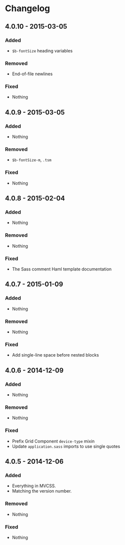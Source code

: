 Changelog
=========

4.0.10 - 2015-03-05
-------------------

### Added

- `$b-fontSize` heading variables

### Removed

- End-of-file newlines

### Fixed

- Nothing

4.0.9 - 2015-03-05
------------------

### Added

- Nothing

### Removed

- `$b-fontSize-m`, `.tsm`

### Fixed

- Nothing

4.0.8 - 2015-02-04
------------------

### Added

- Nothing

### Removed

- Nothing

### Fixed

- The Sass comment Haml template documentation

4.0.7 - 2015-01-09
------------------

### Added

- Nothing

### Removed

- Nothing

### Fixed

- Add single-line space before nested blocks

4.0.6 - 2014-12-09
------------------

### Added

- Nothing

### Removed

- Nothing

### Fixed

- Prefix Grid Component `device-type` mixin
- Update `application.sass` imports to use single quotes

4.0.5 - 2014-12-06
-------------------

### Added

- Everything in MVCSS.
- Matching the version number.

### Removed

- Nothing

### Fixed

- Nothing
